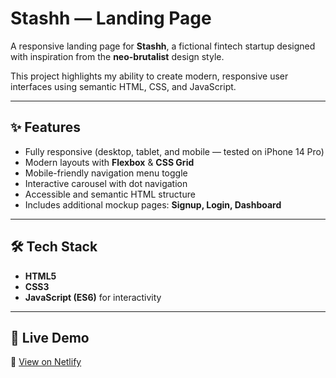 # Stashh — Landing Page  

A responsive landing page for **Stashh**, a fictional fintech startup designed with inspiration from the **neo-brutalist** design style.  

This project highlights my ability to create modern, responsive user interfaces using semantic HTML, CSS, and JavaScript.  

---

## ✨ Features  
- Fully responsive (desktop, tablet, and mobile — tested on iPhone 14 Pro)  
- Modern layouts with **Flexbox** & **CSS Grid**  
- Mobile-friendly navigation menu toggle  
- Interactive carousel with dot navigation  
- Accessible and semantic HTML structure  
- Includes additional mockup pages: **Signup, Login, Dashboard**  

---

## 🛠 Tech Stack  
- **HTML5**  
- **CSS3**  
- **JavaScript (ES6)** for interactivity  

---

## 🚀 Live Demo  
🔗 [View on Netlify](https://stashh-web.netlify.app/)  
